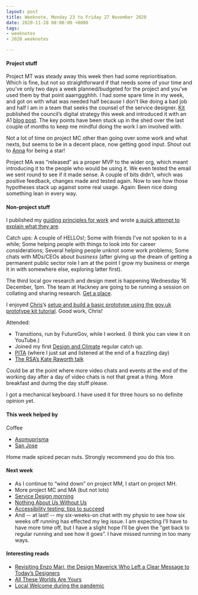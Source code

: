 ```yaml
---
layout: post
title: Weeknote, Monday 23 to Friday 27 November 2020
date: 2020-11-28 08:00:00 +0000
tags:
- weeknotes
- 2020 weeknotes

---
```

#### Project stuff

Project MT was steady away this week then had some reprioritisation. Which is fine, but not so straightforward if that needs some of your time and you’ve only two days a week planned/budgeted for the project and you’ve used them by that point aaarrggghhh. I had some spare time in my week, and got on with what was needed half because I don’t like doing a bad job and half I am in a team that seeks the counsel of the service designer. [Kit](https://twitter.com/kitterati) published the council’s digital strategy this week and introduced it with an A1 [blog post](https://www.royalgreenwich.gov.uk/blog/digital/post/103/we%E2%80%99ve-published-our-first-digital-strategy-at-the-royal-borough-of-greenwich). The key points have been stuck up in the shed over the last couple of months to keep me mindful doing the work I am involved with.

Not a lot of time on project MC other than going over some work and what nexts, but seems to be in a decent place, now getting good input. Shout out to [Anna](https://twitter.com/annascande) for being a star!

Project MA was “released” as a proper MVP to the wider org, which meant introducing it to the people who would be using it. We even tested the email we sent round to see if it made sense. A couple of bits didn’t, which was positive feedback, changes made and tested again. Now to see how those hypotheses stack up against some real usage. Again: Been nice doing something lean in every way.

#### Non-project stuff

I published my [guiding principles for work](https://www.ermlikeyeah.com/principles) and wrote [a quick attempt to explain what they are](https://www.ermlikeyeah.com/my-guiding-principles-for-working/).

Catch ups: A couple of HELLOs!; Some with friends I’ve not spoken to in a while; Some helping people with things to look into for career considerations; Several helping people unknot some work problems; Some chats with MDs/CEOs about _business_ (after giving up the dream of getting a permanent public sector role I am at the point I grow my business or merge it in with somewhere else, exploring latter first).

The third local gov research and design meet is happening Wednesday 16 December, 1pm. The team at Hackney are going to be running a session on collating and sharing research. [Get a place](https://www.eventbrite.co.uk/e/130651290527).

I enjoyed [Chris](https://twitter.com/chrisparmstrong)’s [setup and build a basic prototype using the gov.uk prototype kit tutorial](https://www.youtube.com/watch?v=_7sNrp5KIKg). Good work, Chris!

Attended:

* Transitions, run by FutureGov, while I worked. (I think you can view it on YouTube.)
* Joined my first [Design and Climate](http://designandclimate.org) regular catch up.
* [PITA](http://pita.social) (where I just sat and listened at the end of a frazzling day)
* [The RSA’s Kate Raworth talk](https://youtu.be/GJqhmr0K-4M)

Could be at the point where more video chats and events at the end of the working day after a day of video chats is not that great a thing. More breakfast and during the day stuff please.

I got a mechanical keyboard. I have used it for three hours so no definite opinion yet.

#### This week helped by

Coffee

* [Asomuprisma](https://www.pactcoffee.com/coffees/asomuprisma)
* [San Jose](https://www.djangocoffeeco.com/products/el-salvador-san-jose)

Home made spiced pecan nuts. Strongly recommend you do this too.

#### Next week

* As I continue to “wind down” on project MM, I start on project MH.
* More project MC and MA (but not lots)
* [Service Design morning](https://www.eventbrite.co.uk/e/service-design-mornings-tickets-105393837806)
* [Nothing About Us Without Us](https://www.eventbrite.co.uk/e/nothing-about-us-without-us-challenging-companies-to-do-better-tickets-129441514053)
* [Accessibility testing: tips to succeed](https://www.eventbrite.co.uk/e/accessibility-testing-tips-to-succeed-tickets-129468558945)
* And -- at last! -- my six-weeks-on chat with my physio to see how six weeks off running has effected my leg issue. I am expecting I’ll have to have more time off, but I have a slight hope I’ll be given the “get back to regular running and see how it goes”. I have missed running in too many ways.

#### Interesting reads

* [Revisiting Enzo Mari, the Design Maverick Who Left a Clear Message to Today’s Designers](https://eyeondesign.aiga.org/revisiting-enzo-mari-the-late-design-maverick-who-left-a-clear-message-to-todays-designers/)
* [All These Worlds Are Yours](https://cennydd.com/blog/all-these-worlds-are-yours)
* [Local Welcome during the pandemic](https://www.localwelcome.org/blog/2020/11/26/localwelcome-during-the-pandemic)